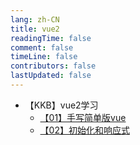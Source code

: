 ```yaml
---
lang: zh-CN
title: vue2
readingTime: false
comment: false
timeLine: false
contributors: false
lastUpdated: false
---
```


- 【KKB】vue2学习
    - [【01】手写简单版vue](./vue_01.md)
    - [【02】初始化和响应式](./vue_02.md)

